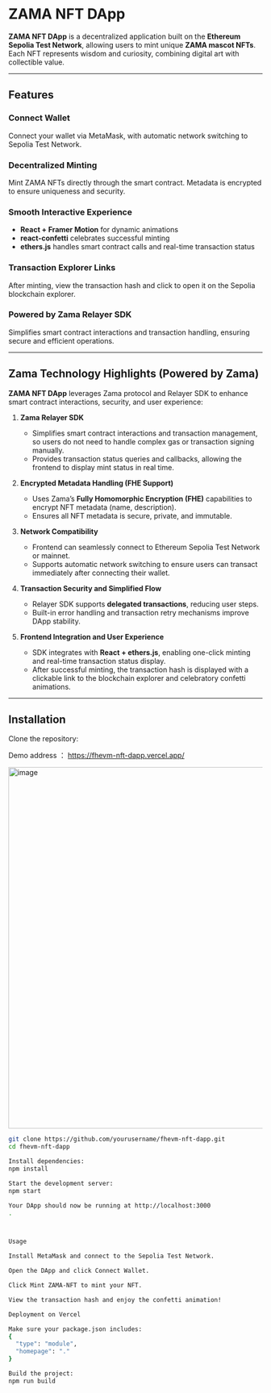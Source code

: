 # ZAMA NFT DApp

**ZAMA NFT DApp** is a decentralized application built on the **Ethereum Sepolia Test Network**, allowing users to mint unique **ZAMA mascot NFTs**. Each NFT represents wisdom and curiosity, combining digital art with collectible value.

---

## Features

### Connect Wallet
Connect your wallet via MetaMask, with automatic network switching to Sepolia Test Network.

### Decentralized Minting
Mint ZAMA NFTs directly through the smart contract. Metadata is encrypted to ensure uniqueness and security.

### Smooth Interactive Experience
- **React + Framer Motion** for dynamic animations  
- **react-confetti** celebrates successful minting  
- **ethers.js** handles smart contract calls and real-time transaction status  

### Transaction Explorer Links
After minting, view the transaction hash and click to open it on the Sepolia blockchain explorer.

### Powered by Zama Relayer SDK
Simplifies smart contract interactions and transaction handling, ensuring secure and efficient operations.

---

## Zama Technology Highlights (Powered by Zama)

**ZAMA NFT DApp** leverages Zama protocol and Relayer SDK to enhance smart contract interactions, security, and user experience:

1. **Zama Relayer SDK**  
   - Simplifies smart contract interactions and transaction management, so users do not need to handle complex gas or transaction signing manually.  
   - Provides transaction status queries and callbacks, allowing the frontend to display mint status in real time.

2. **Encrypted Metadata Handling (FHE Support)**  
   - Uses Zama’s **Fully Homomorphic Encryption (FHE)** capabilities to encrypt NFT metadata (name, description).  
   - Ensures all NFT metadata is secure, private, and immutable.

3. **Network Compatibility**  
   - Frontend can seamlessly connect to Ethereum Sepolia Test Network or mainnet.  
   - Supports automatic network switching to ensure users can transact immediately after connecting their wallet.

4. **Transaction Security and Simplified Flow**  
   - Relayer SDK supports **delegated transactions**, reducing user steps.  
   - Built-in error handling and transaction retry mechanisms improve DApp stability.

5. **Frontend Integration and User Experience**  
   - SDK integrates with **React + ethers.js**, enabling one-click minting and real-time transaction status display.  
   - After successful minting, the transaction hash is displayed with a clickable link to the blockchain explorer and celebratory confetti animations.

---

## Installation

Clone the repository:


Demo address ： https://fhevm-nft-dapp.vercel.app/

<img width="1384" height="717" alt="image" src="https://github.com/user-attachments/assets/0a26cf3e-24d6-4444-821e-b6328e5ac612" />



```bash
git clone https://github.com/yourusername/fhevm-nft-dapp.git
cd fhevm-nft-dapp

Install dependencies:
npm install

Start the development server:
npm start

Your DApp should now be running at http://localhost:3000
.



Usage

Install MetaMask and connect to the Sepolia Test Network.

Open the DApp and click Connect Wallet.

Click Mint ZAMA-NFT to mint your NFT.

View the transaction hash and enjoy the confetti animation!

Deployment on Vercel

Make sure your package.json includes:
{
  "type": "module",
  "homepage": "."
}

Build the project:
npm run build
